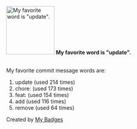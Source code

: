 <img src="https://my-badges.github.io/my-badges/favorite-word.png" alt="My favorite word is &quot;update&quot;." title="My favorite word is &quot;update&quot;." width="128">
<strong>My favorite word is &quot;update&quot;.</strong>
<br><br>

My favorite commit message words are:

1. update (used 214 times)
2. chore: (used 173 times)
3. feat: (used 154 times)
4. add (used 116 times)
5. remove (used 64 times)


Created by <a href="https://github.com/my-badges/my-badges">My Badges</a>